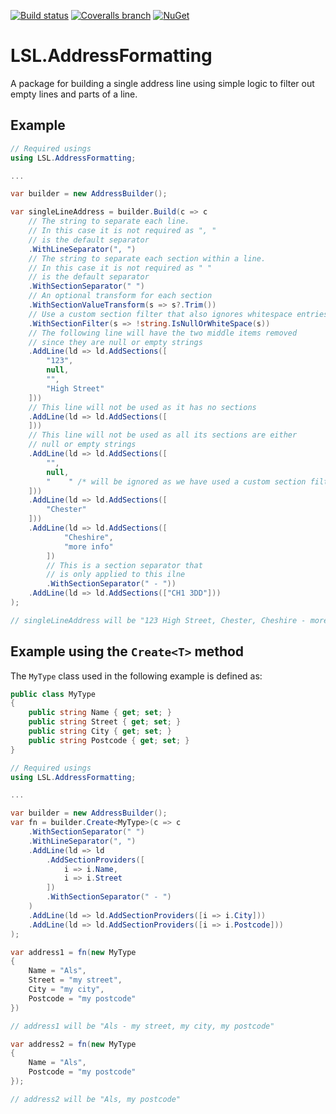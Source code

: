 [![Build status](https://img.shields.io/appveyor/ci/alunacjones/lsl-addressformatting.svg)](https://ci.appveyor.com/project/alunacjones/lsl-addressformatting)
[![Coveralls branch](https://img.shields.io/coverallsCoverage/github/alunacjones/LSL.AddressFormatting)](https://coveralls.io/github/alunacjones/LSL.AddressFormatting)
[![NuGet](https://img.shields.io/nuget/v/LSL.AddressFormatting.svg)](https://www.nuget.org/packages/LSL.AddressFormatting/)

# LSL.AddressFormatting

A package for building a single address line using simple logic to filter out empty lines and parts of a line.

## Example

```csharp
// Required usings
using LSL.AddressFormatting;

...

var builder = new AddressBuilder();

var singleLineAddress = builder.Build(c => c
    // The string to separate each line.
    // In this case it is not required as ", "
    // is the default separator
    .WithLineSeparator(", ")
    // The string to separate each section within a line.
    // In this case it is not required as " "
    // is the default separator            
    .WithSectionSeparator(" ")
    // An optional transform for each section
    .WithSectionValueTransform(s => s?.Trim())    
    // Use a custom section filter that also ignores whitespace entries
    .WithSectionFilter(s => !string.IsNullOrWhiteSpace(s))    
    // The following line will have the two middle items removed
    // since they are null or empty strings
    .AddLine(ld => ld.AddSections([
        "123",
        null,
        "",
        "High Street"
    ]))
    // This line will not be used as it has no sections
    .AddLine(ld => ld.AddSections([
    ]))
    // This line will not be used as all its sections are either 
    // null or empty strings
    .AddLine(ld => ld.AddSections([
        "",
        null,
        "    " /* will be ignored as we have used a custom section filter */
    ]))
    .AddLine(ld => ld.AddSections([
        "Chester"
    ]))
    .AddLine(ld => ld.AddSections([
            "Cheshire",
            "more info"
        ])
        // This is a section separator that
        // is only applied to this ilne
        .WithSectionSeparator(" - "))
    .AddLine(ld => ld.AddSections(["CH1 3DD"]))
);

// singleLineAddress will be "123 High Street, Chester, Cheshire - more info, CH1 3DD"
```

## Example using the `Create<T>` method

The `MyType` class used in the following example is defined as:

```csharp
public class MyType
{
    public string Name { get; set; }
    public string Street { get; set; }
    public string City { get; set; }
    public string Postcode { get; set; }
}
```

```csharp
// Required usings
using LSL.AddressFormatting;

...

var builder = new AddressBuilder();
var fn = builder.Create<MyType>(c => c
    .WithSectionSeparator(" ")
    .WithLineSeparator(", ")
    .AddLine(ld => ld
        .AddSectionProviders([
            i => i.Name,
            i => i.Street
        ])
        .WithSectionSeparator(" - ")
    )
    .AddLine(ld => ld.AddSectionProviders([i => i.City]))
    .AddLine(ld => ld.AddSectionProviders([i => i.Postcode]))
);

var address1 = fn(new MyType
{
    Name = "Als",
    Street = "my street",
    City = "my city",
    Postcode = "my postcode"
})

// address1 will be "Als - my street, my city, my postcode"

var address2 = fn(new MyType
{
    Name = "Als",
    Postcode = "my postcode"
});

// address2 will be "Als, my postcode"

```